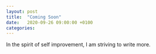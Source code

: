 ```yaml
---
layout: post
title:  "Coming Soon"
date:   2020-09-26 09:00:00 +0100
categories: 
---
```

In the spirit of self improvement, I am striving to write more.

